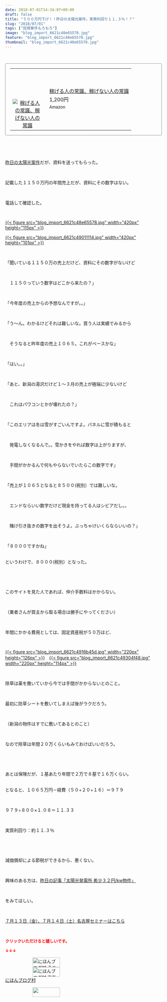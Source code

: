 ```yaml
---
date: 2018-07-01T14:34:07+09:00
draft: false
title: "５００万円下げ！！昨日の太陽光案件。実質利回り１１.３％！？"
slug: "2018/07/01"
tags: ["投資案件もろもろ"]
image: "blog_import_6621c48e65578.jpg"
feature: "blog_import_6621c48e65578.jpg"
thumbnail: "blog_import_6621c48e65578.jpg"
---
```

<p> </p><div contenteditable="false" style="padding: 15px; border-radius: 4px; border: 1px dotted currentColor; border-image: none;"><table border="0" cellpadding="0" cellspacing="0" style="margin: 0px; table-layout: fixed;" width="100%">	<tbody width="100%">		<tr>			<td aligin="center" style="vertical-align: middle;" width="95"><span style="text-align: center; display: block;"><a href="affiliate.do?affiliateId=37558058" alt0="BlogAffiliate" target="_blank" rel="nofollow"><img alt="稼げる人の常識、稼げない人の常識" border="0" data-img="affiliate" src="data:image/svg+xml;charset=utf-8,%3Csvg%20xmlns%3D%22http%3A%2F%2Fwww.w3.org%2F2000%2Fsvg%22%20title%3D%22Placeholder%20for%20Images%22%20role%3D%22presentation%22%20viewBox%3D%220%200%201%201%22%20%2F%3E" style="margin: 0px; vertical-align: middle; max-width: 95px;" data-src="https://images-fe.ssl-images-amazon.com/images/I/51Ft8zEBpkL._SL160_.jpg"/><noscript><img alt="稼げる人の常識、稼げない人の常識" border="0" data-img="affiliate" src="https://images-fe.ssl-images-amazon.com/images/I/51Ft8zEBpkL._SL160_.jpg" style="margin: 0px; vertical-align: middle; max-width: 95px;"></noscript></a></span></td>			<td style="line-height: 1.5; padding-left: 15px; vertical-align: middle;"><a href="affiliate.do?affiliateId=37558058" alt0="BlogAffiliate" target="_blank" rel="nofollow">稼げる人の常識、稼げない人の常識</a>			<div style="padding: 3px 0px;">1,200円</div>			<div style="font-size: 0.83em;">Amazon</div></td>		</tr>	</tbody></table></div><p> </p><p> </p><p><a href="entry-12387471451.html" target="_blank">昨日の太陽光案件</a>だが、資料を送ってもらった。</p><p> </p><p>記載した１１５０万円の年間売上だが、資料にその数字はない。</p><p> </p><p>電話して確認した。</p><p> </p><p><a href="blog_import_6621c48e65578.jpg">{{< figure src="blog_import_6621c48e65578.jpg" width="420px" height="115px" >}}</a></p><p><a href="blog_import_6621c49011114.jpg">{{< figure src="blog_import_6621c49011114.jpg" width="420px" height="101px" >}}</a></p><p> </p><p>「聞いている１１５０万の売上だけど、資料にその数字がないけど</p><p> </p><p>　１１５０っていう数字はどこから来たの？」</p><p> </p><p>「今年度の売上からの予想なんですが。。」</p><p> </p><p>「う～ん。わかるけどそれは難しいな。買う人は実績でみるから</p><p> </p><p>　そうなると昨年度の売上１０６５。これがベースかな」</p><p> </p><p>「はい。。」</p><p> </p><p>「あと、新潟の湯沢だけど１～３月の売上が極端に少ないけど</p><p> </p><p>　これはパワコンとかが壊れたの？」</p><p> </p><p>「このエリアは冬は雪がすごいんですよ。パネルに雪が積もると</p><p> </p><p>　発電しなくなるんで。。雪かきをやれば数字は上がりますが、</p><p> </p><p>　手間がかかるんで何もやらないでいたらこの数字です」</p><p> </p><p>「売上が１０６５となると８５００(税別）では難しいな。</p><p> </p><p>　エンドならいい数字だけど現金を持ってる人はシビアだし。。</p><p> </p><p>　賭け引き抜きの数字を出そうよ。ぶっちゃけいくらならいいの？」</p><p> </p><p>「８０００ですかね」</p><p><br/>というわけで、８０００(税別）となった。</p><p> </p><p> </p><p>このサイトを見た人であれば、仲介手数料はかからない。</p><p> </p><p>（業者さんが買主から取る場合は勝手にやってください）</p><p> </p><p>年間にかかる費用としては、固定資産税が５０万ほど、</p><p> </p><p><a href="blog_import_6621c4916b45d.jpg">{{< figure src="blog_import_6621c4916b45d.jpg" width="220px" height="126px" >}}</a>　<a href="blog_import_6621c49304f48.jpg">{{< figure src="blog_import_6621c49304f48.jpg" width="220px" height="114px" >}}</a></p><p> </p><p>除草は薬を撒いていから今では手間がかからないとのこと。</p><p> </p><p>最初に防草シートを敷いてしまえば後がラクだろう。</p><p> </p><p>（新潟の物件はすでに敷いてあるとのこと）</p><p> </p><p>なので除草は年間２０万くらいもみておけばいいだろう。</p><p> </p><p> </p><p>あとは保険だが、１基あたり年間で２万で８基で１６万くらい。</p><p><br/>となると、１０６５万円－経費（５０+２０+１６）＝９７９</p><p> </p><p>９７９÷８００×１.０８＝１１.３３</p><p> </p><p>実質利回り：約１１.３％</p><p> </p><p> </p><p>減価償却による節税ができるから、悪くない。</p><p> </p><p>興味のある方は、<a href="entry-12387471451.html" target="_blank">昨日の記事「太陽光発電所 希少３２円/kw物件」</a></p><p> </p><p>をみてほしい。</p><p> </p><p><a href="entry-12382733710.html" target="_blank">７月１３日（金）、７月１４日（土）名古屋セミナーはこちら</a></p><p> </p><p><font color="#ff0000" size="2"><strong>クリックいただけると嬉しいです。</strong></font></p><p><font color="#ff0000" size="2"><strong>↓↓↓</strong></font></p><p><a href="ranking.html?p_cid=01260127" id="&amp;blogmura_banner" target="_blank"><img alt="にほんブログ村 その他生活ブログ 不動産投資へ" border="0" height="31" src="data:image/svg+xml;charset=utf-8,%3Csvg%20xmlns%3D%22http%3A%2F%2Fwww.w3.org%2F2000%2Fsvg%22%20title%3D%22Placeholder%20for%20Images%22%20role%3D%22presentation%22%20viewBox%3D%220%200%2088%2031%22%20%2F%3E" width="88" data-src="https://img-proxy.blog-video.jp/images?url=http%3A%2F%2Flife.blogmura.com%2Fhudousantoushi%2Fimg%2Fhudousantoushi88_31.gif" style="aspect-ratio: auto 88 / 31;"/><noscript><img alt="にほんブログ村 その他生活ブログ 不動産投資へ" border="0" height="31" src="https://img-proxy.blog-video.jp/images?url=http%3A%2F%2Flife.blogmura.com%2Fhudousantoushi%2Fimg%2Fhudousantoushi88_31.gif" width="88"></noscript></a><br/><a href="ranking.html?p_cid=01260127" target="_blank"><img alt="にほんブログ村 海外生活ブログ バリ島情報へ" border="0" height="31" src="data:image/svg+xml;charset=utf-8,%3Csvg%20xmlns%3D%22http%3A%2F%2Fwww.w3.org%2F2000%2Fsvg%22%20title%3D%22Placeholder%20for%20Images%22%20role%3D%22presentation%22%20viewBox%3D%220%200%2088%2031%22%20%2F%3E" width="88" data-src="https://img-proxy.blog-video.jp/images?url=http%3A%2F%2Foverseas.blogmura.com%2Fbali%2Fimg%2Fbali88_31.gif" style="aspect-ratio: auto 88 / 31;"/><noscript><img alt="にほんブログ村 海外生活ブログ バリ島情報へ" border="0" height="31" src="https://img-proxy.blog-video.jp/images?url=http%3A%2F%2Foverseas.blogmura.com%2Fbali%2Fimg%2Fbali88_31.gif" width="88"></noscript></a><br/><a href="ranking.html?p_cid=01260127" target="_blank">にほんブログ村</a></p><p><a href="link.php?1804582" title="人気ブログランキングへ"><img border="0" height="31" src="data:image/svg+xml;charset=utf-8,%3Csvg%20xmlns%3D%22http%3A%2F%2Fwww.w3.org%2F2000%2Fsvg%22%20title%3D%22Placeholder%20for%20Images%22%20role%3D%22presentation%22%20viewBox%3D%220%200%2088%2031%22%20%2F%3E" width="88" data-src="https://blog.with2.net/img/banner/banner_22.gif" style="aspect-ratio: auto 88 / 31;"/><noscript><img border="0" height="31" src="https://blog.with2.net/img/banner/banner_22.gif" width="88"></noscript></a></p><p> </p>

